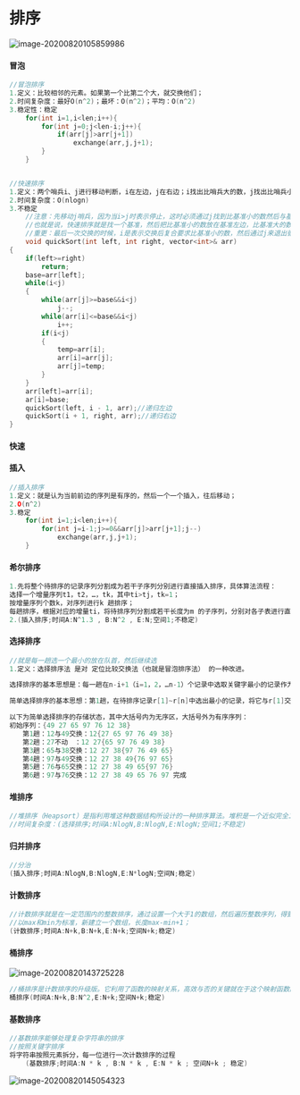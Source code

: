 

# 排序

![image-20200820105859986](C:\Users\miao\AppData\Roaming\Typora\typora-user-images\image-20200820105859986.png)

#### 冒泡

``` c++
//冒泡排序
1.定义：比较相邻的元素。如果第一个比第二个大，就交换他们；
2.时间复杂度：最好O(n^2)；最坏：O(n^2)；平均：O(n^2)
3.稳定性：稳定
    for(int i=1,i<len;i++){
        for(int j=0;j<len-i;j++){
            if(arr[j]>arr[j+1])
                exchange(arr,j,j+1);
        }
    }

```

``` c++

//快速排序
1.定义：两个哨兵i、j进行移动判断，i在左边，j在右边；i找出比哨兵大的数，j找出比哨兵小的数，然后交换；
2.时间复杂度：O(nlogn)
3.不稳定
    //注意：先移动j哨兵，因为当i>j时表示停止，这时必须通过j找到比基准小的数然后与基准交换；
    //也就是说，快速排序就是找一个基准，然后把比基准小的数放在基准左边，比基准大的数放在基准右边，我们要保证最后一次是将小的数和基准交换，所以我们要先找到j对应的数；
    //重更：最后一次交换的时候，i是表示交换后复合要求比基准小的数，然后通过j来退出循环
    void quickSort(int left, int right, vector<int>& arr)
{
    if(left>=right)
        return;
    base=arr[left];
    while(i<j)
    {
        while(arr[j]>=base&&i<j)
            j--;
        while(arr[i]<=base&&i<j)
            i++;
        if(i<j)
        {
            temp=arr[i];
            arr[i]=arr[j];
            arr[j]=temp;
        }
    }
    arr[left]=arr[i];
    ar[i]=base;
    quickSort(left, i - 1, arr);//递归左边
	quickSort(i + 1, right, arr);//递归右边
}

```

#### 快速

#### 插入

``` c++
//插入排序
1.定义：就是认为当前前边的序列是有序的，然后一个一个插入，往后移动；
2.O(n^2)
3.稳定
	for(int i=1;i<len;i++){
        for(int j=i-1;j>=0&&arr[j]>arr[j+1];j--)
            exchange(arr,j,j+1);
    }
```

#### 希尔排序

``` c++
1.先将整个待排序的记录序列分割成为若干子序列分别进行直接插入排序，具体算法流程：
选择一个增量序列t1，t2，…，tk，其中ti>tj，tk=1；
按增量序列个数k，对序列进行k 趟排序；
每趟排序，根据对应的增量ti，将待排序列分割成若干长度为m 的子序列，分别对各子表进行直接插入排序。仅增量因子为1 时，整个序列作为一个表来处理，表长度即为整个序列的长度
2.(插入排序;时间A:N^1.3 , B:N^2 , E:N;空间1;不稳定)
```

#### 选择排序

``` c++
//就是每一趟选一个最小的放在队首，然后继续选
1.定义：选择排序法 是对 定位比较交换法（也就是冒泡排序法） 的一种改进。

选择排序的基本思想是：每一趟在n-i+1（i=1，2，…n-1）个记录中选取关键字最小的记录作为有序序列中第i个记录。

简单选择排序的基本思想：第1趟，在待排序记录r[1]~r[n]中选出最小的记录，将它与r[1]交换；第2趟，在待排序记录r[2]~r[n]中选出最小的记录，将它与r[2]交换；以此类推，第i趟在待排序记录r[i]~r[n]中选出最小的记录，将它与r[i]交换，使有序序列不断增长直到全部排序完毕。

以下为简单选择排序的存储状态，其中大括号内为无序区，大括号外为有序序列：
初始序列：{49 27 65 97 76 12 38}
　　第1趟：12与49交换：12{27 65 97 76 49 38}
　　第2趟：27不动　：12 27{65 97 76 49 38}
　　第3趟：65与38交换：12 27 38{97 76 49 65}
　　第4趟：97与49交换：12 27 38 49{76 97 65}
　　第5趟：76与65交换：12 27 38 49 65{97 76}
　　第6趟：97与76交换：12 27 38 49 65 76 97 完成
```

#### 堆排序

``` c++
//堆排序（Heapsort）是指利用堆这种数据结构所设计的一种排序算法。堆积是一个近似完全二叉树的结构，并同时满足堆积的性质：即子结点的键值或索引总是小于（或者大于）它的父节点。
//时间复杂度：(选择排序;时间A:NlogN,B:NlogN,E:NlogN;空间1;不稳定)
```

#### 归并排序

``` c++
//分治
(插入排序;时间A:NlogN,B:NlogN,E:N*logN;空间N;稳定)
```

#### 计数排序

``` c++
//计数排序就是在一定范围内的整数排序，通过设置一个大于1的数组，然后遍历整数序列，得到每个数的个数；
//以max和min为标准，新建立一个数组，长度max-min+1；
(计数排序;时间A:N+k,B:N+k,E:N+k;空间N+k;稳定)
```

#### 桶排序

![image-20200820143725228](C:\Users\miao\AppData\Roaming\Typora\typora-user-images\image-20200820143725228.png)

``` c++
//桶排序是计数排序的升级版。它利用了函数的映射关系，高效与否的关键就在于这个映射函数的确定。桶排序 (Bucket sort)的工作的原理：假设输入数据服从均匀分布，将数据分到有限数量的桶里，每个桶再分别排序（有可能再使用别的排序算法或是以递归方式继续使用桶排序进行排）。
桶排序(时间A:N+k,B:N^2,E:N+k;空间N+k;稳定)
```

#### 基数排序

``` c++
//基数排序能够处理复杂字符串的排序
//按照关键字排序
将字符串按照元素拆分，每一位进行一次计数排序的过程
    (基数排序;时间A:N * k , B:N * k , E:N * k ; 空间N+k ; 稳定)
```

![image-20200820145054323](C:\Users\miao\AppData\Roaming\Typora\typora-user-images\image-20200820145054323.png)

